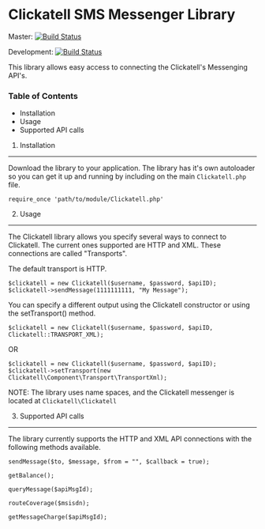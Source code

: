 Clickatell SMS Messenger Library
================================

Master: [![Build Status](https://secure.travis-ci.org/arcturial/clickatell.png?branch=master)](http://travis-ci.org/arcturial/clickatell)

Development: [![Build Status](https://secure.travis-ci.org/arcturial/clickatell.png?branch=dev)](http://travis-ci.org/arcturial/clickatell)

This library allows easy access to connecting the Clickatell's Messenging API's.

### Table of Contents
* Installation
* Usage
* Supported API calls


1. Installation
------------------

Download the library to your application. The library has it's own autoloader so you can get it up and running by including on the main `Clickatell.php` file.

`require_once 'path/to/module/Clickatell.php'`


2. Usage
------------------

The Clickatell library allows you specify several ways to connect to Clickatell. The current ones supported are HTTP and XML. These connections are called "Transports".

The default transport is HTTP.

`$clickatell = new Clickatell($username, $password, $apiID);`
`$clickatell->sendMessage(1111111111, "My Message");`

You can specify a different output using the Clickatell constructor or using the setTransport() method.

`$clickatell = new Clickatell($username, $password, $apiID, Clickatell::TRANSPORT_XML);`

OR

`$clickatell = new Clickatell($username, $password, $apiID);`
`$clickatell->setTransport(new Clickatell\Component\Transport\TransportXml);`

NOTE: The library uses name spaces, and the Clickatell messenger is located at `Clickatell\Clickatell`

3. Supported API calls
------------------

The library currently supports the HTTP and XML API connections with the following methods available.

`sendMessage($to, $message, $from = "", $callback = true);`

`getBalance();`

`queryMessage($apiMsgId);`

`routeCoverage($msisdn);`

`getMessageCharge($apiMsgId);`